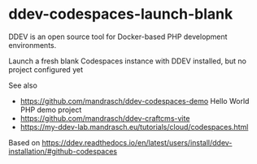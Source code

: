 # ddev-codespaces-launch-blank

DDEV is an open source tool for Docker-based PHP development environments.

Launch a fresh blank Codespaces instance with DDEV installed, but no project configured yet

See also 

- https://github.com/mandrasch/ddev-codespaces-demo Hello World PHP demo project 
- https://github.com/mandrasch/ddev-craftcms-vite
- https://my-ddev-lab.mandrasch.eu/tutorials/cloud/codespaces.html

Based on https://ddev.readthedocs.io/en/latest/users/install/ddev-installation/#github-codespaces
